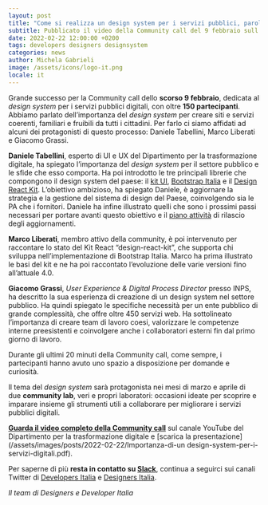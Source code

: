 ```yaml
---
layout: post
title: "Come si realizza un design system per i servizi pubblici, parola agli esperti"
subtitle: Pubblicato il video della Community call del 9 febbraio sull’importanza del design system
date: 2022-02-22 12:00:00 +0200
tags: developers designers designsystem
categories: news
author: Michela Gabrieli
image: /assets/icons/logo-it.png
locale: it
---
```


Grande successo per la Community call dello **scorso 9 febbraio**, dedicata al *design system* per i servizi pubblici digitali, con oltre **150 partecipanti**. Abbiamo parlato dell’importanza del *design system* per creare siti e servizi coerenti, familiari e fruibili da tutti i cittadini. Per farlo ci siamo affidati ad alcuni dei protagonisti di questo processo: Daniele Tabellini, Marco Liberati e Giacomo Grassi.

**Daniele Tabellini**, esperto di UI e UX del Dipartimento per la trasformazione digitale, ha spiegato l’importanza del *design system* per il settore pubblico e le sfide che esso comporta. Ha poi introdotto le tre principali librerie che compongono il design system del paese: il [kit UI](https://designers.italia.it/kit/), [Bootstrap Italia](https://italia.github.io/bootstrap-italia/) e il [Design React Kit](https://github.com/italia/design-react-kit). L’obiettivo ambizioso, ha spiegato Daniele, è aggiornare la strategia e la gestione del sistema di design del Paese, coinvolgendo sia le PA che i fornitori. Daniele ha infine illustrato quelli che sono i prossimi passi necessari per portare avanti questo obiettivo e il [piano attività](https://designers.italia.it/piano-attivita/) di rilascio degli aggiornamenti.

**Marco Liberati**, membro attivo della community, è poi intervenuto per raccontare lo stato del Kit React “design-react-kit”, che supporta chi sviluppa nell’implementazione di Bootstrap Italia. Marco ha prima illustrato le basi del kit e ne ha poi raccontato l’evoluzione delle varie versioni fino all’attuale 4.0.

**Giacomo Grassi**, *User Experience & Digital Process Director* presso INPS, ha descritto la sua esperienza di creazione di un design system nel settore pubblico. Ha quindi spiegato le specifiche necessità per un ente pubblico di grande complessità, che offre oltre 450 servizi web. Ha sottolineato l’importanza di creare team di lavoro coesi, valorizzare le competenze interne preesistenti e coinvolgere anche i collaboratori esterni fin dal primo giorno di lavoro.

Durante gli ultimi 20 minuti della Community call, come sempre, i partecipanti hanno avuto uno spazio a disposizione per domande e curiosità.

Il tema del *design system* sarà protagonista nei mesi di marzo e aprile di due **community lab**, veri e propri laboratori: occasioni ideate per scoprire e imparare insieme gli strumenti utili a collaborare per migliorare i servizi pubblici digitali.

**[Guarda il video completo della Community call](https://www.youtube.com/watch?v=Q6bCRei3UHU&list=PLLZQsns4g-N5Eu8xv0L-iYhGU-IWBQSTL)** sul canale YouTube del Dipartimento per la trasformazione digitale e [scarica la presentazione](/assets/images/posts/2022-02-22/Importanza-di-un design-system-per-i-servizi-digitali.pdf).

Per saperne di più **resta in contatto su [Slack](https://app.slack.com/client/T6C27AXE0)**, continua a seguirci sui canali Twitter di [Developers Italia](https://twitter.com/developersITA) e [Designers Italia](https://twitter.com/developersITA).



*Il team di Designers e Developer Italia*

